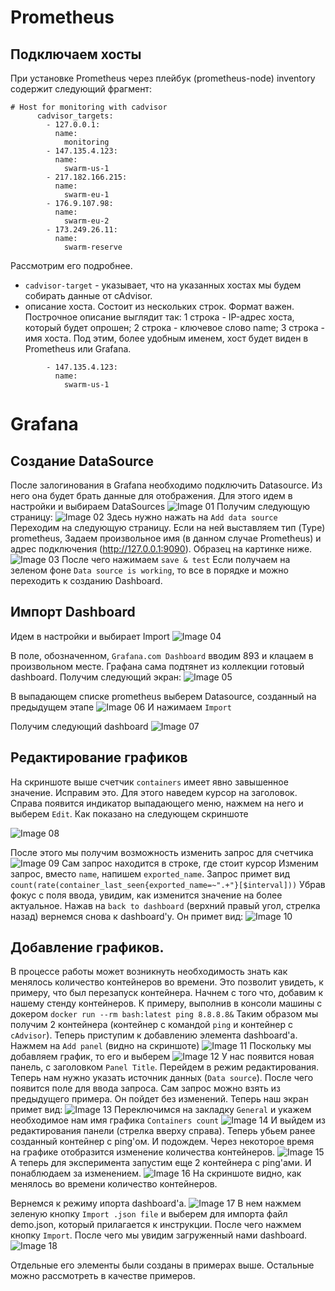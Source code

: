 # Prometheus

## Подключаем хосты

При установке Prometheus через плейбук (prometheus-node) inventory содержит следующий фрагмент:
```
# Host for monitoring with cadvisor
      cadvisor_targets:
        - 127.0.0.1:
          name:
            monitoring
        - 147.135.4.123:
          name:
            swarm-us-1
        - 217.182.166.215:
          name:
            swarm-eu-1
        - 176.9.107.98:
          name:
            swarm-eu-2
        - 173.249.26.11:
          name:
            swarm-reserve
```
Рассмотрим его подробнее.
 - ```cadvisor-target``` - указывает, что на указанных хостах мы будем собирать данные от cAdvisor.
 - описание хоста. Состоит из нескольких строк. Формат важен. Построчное описание выглядит так: 1 строка - IP-адрес хоста, который будет опрошен; 2 строка - ключевое слово name; 3 строка - имя хоста. Под этим, более удобным именем, хост будет виден в Prometheus или Grafana.
```
        - 147.135.4.123:
          name:
            swarm-us-1
```

# Grafana

## Создание DataSource

После залогинования в Grafana необходимо подключить Datasource. Из него она будет брать данные для отображения. Для этого идем в настройки и выбираем DataSources
![Image 01](img/01_menu_DS.png)
Получим следующую страницу:
![Image 02](img/02_add_datasource_green_button.png)
Здесь нужно нажать на ```Add data source```
Переходим на следующую страницу. Если на ней выставляем тип (Type) prometheus, Задаем произвольное имя (в данном случае Prometheus) и адрес подключения (http://127.0.0.1:9090). Образец на картинке ниже.
![Image 03](img/03_DS.png)
После чего нажимаем ```save & test```
Если получаем на зеленом фоне ```Data source is working```, то все в порядке и можно переходить к созданию Dashboard.

## Импорт Dashboard

Идем в настройки и выбирает Import
![Image 04](img/04_Import_select.png)

В поле, обозначенном, ```Grafana.com Dashboard``` вводим 893 и клацаем в произвольном месте. Графана сама подтянет из коллекции готовый dashboard. Получим следующий экран:
![Image 05](img/05_Import.png)

В выпадающем списке prometheus выберем Datasource, созданный на предыдущем этапе
![Image 06](img/06_Import.png)
И нажимаем ```Import```

Получим следующий dashboard
![Image 07](img/07_DB.png)

## Редактирование графиков

На скриншоте выше счетчик ```containers``` имеет явно завышенное значение. Исправим это. Для этого наведем курсор на заголовок. Справа появится индикатор выпадающего меню, нажмем на него и выберем ```Edit```. Как показано на следующем скриншоте

![Image 08](img/08_Edit_01.png)

После этого мы получим возможность изменить запрос для счетчика
![Image 09](img/09_Edit.png)
Сам запрос находится в строке, где стоит курсор
Изменим запрос, вместо ```name```, напишем ```exported_name```. Запрос примет вид ```count(rate(container_last_seen{exported_name=~".+"}[$interval]))```
Убрав фокус с поля ввода, увидим, как изменится значение на более актуальное. Нажав на ```back to dashboard``` (верхний правый угол, стрелка назад) вернемся снова к dashboard'у. Он примет вид:
![Image 10](img/10_dashboard.png)

## Добавление графиков.
В процессе работы может возникнуть необходимость знать как менялось количество контейнеров во времени. Это позволит увидеть, к примеру, что был перезапуск контейнера.
Начнем с того что, добавим к нашему стенду контейнеров. К примеру, выполнив в консоли машины с докером ```docker run --rm bash:latest ping 8.8.8.8&```
Таким образом мы получим 2 контейнера (контейнер с командой ```ping``` и контейнер с ```cAdvisor```). Теперь приступим к добавлению элемента dashboard'а.
Нажмем на ```Add panel``` (видно на скриншоте)
![Image 11](img/11_add.png)
Поскольку мы добавляем график, то его и выберем
![Image 12](img/12_add_graph.png)
У нас появится новая панель, с заголовком ```Panel Title```. Перейдем в режим редактирования. Теперь нам нужно указать источник данных (```Data source```). После чего появится поле для ввода запроса. Сам запрос можно взять из предыдущего примера. Он пойдет без изменений.
Теперь наш экран примет вид:
![Image 13](img/13_graph_all_01.png)
Переключимся на закладку ```General``` и укажем необходимое нам имя графика ```Containers count```
![Image 14](img/14_graph_all_01.png)
И выйдем из редактирования панели (стрелка вверху справа).
Теперь убьем ранее созданный контейнер с ping'ом. И подождем. Через некоторое время на графике отобразится изменение количества контейнеров.
![Image 15](img/15_containers_01.png)
А теперь для эксперимента запустим еще 2 контейнера с ping'ами. И понаблюдаем за изменением.
![Image 16](img/16_containers_02.png)
На скриншоте видно, как менялось во времени количество контейнеров.

Вернемся к режиму ипорта dashboard'а.
![Image 17](img/17_import_json.png)
В нем нажмем зеленую кнопку ```Import .json file``` и выберем для импорта файл demo.json, который прилагается к инструкции. После чего нажмем кнопку ```Import```. После чего мы увидим загруженный нами dashboard.
![Image 18](img/18_imported.png)

Отдельные его элементы были созданы в примерах выше. Остальные можно рассмотреть в качестве примеров.
